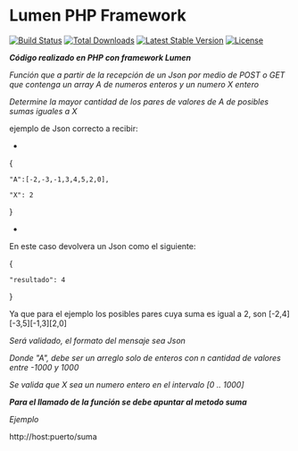 # Lumen PHP Framework

[![Build Status](https://travis-ci.org/laravel/lumen-framework.svg)](https://travis-ci.org/laravel/lumen-framework)
[![Total Downloads](https://poser.pugx.org/laravel/lumen-framework/d/total.svg)](https://packagist.org/packages/laravel/lumen-framework)
[![Latest Stable Version](https://poser.pugx.org/laravel/lumen-framework/v/stable.svg)](https://packagist.org/packages/laravel/lumen-framework)
[![License](https://poser.pugx.org/laravel/lumen-framework/license.svg)](https://packagist.org/packages/laravel/lumen-framework)

***Código realizado en PHP con framework Lumen***

*Función que a partir de la recepción de un Json por medio de POST o GET que contenga un array A de numeros enteros y un numero X entero*

*Determine la mayor cantidad de los pares de valores de A  de posibles sumas iguales a X*

ejemplo de Json correcto a recibir:

*
{

    "A":[-2,-3,-1,3,4,5,2,0],
    
    "X": 2
    
}

*
En este caso devolvera un Json como el siguiente:

{

    "resultado": 4
    
}

Ya que para el ejemplo los posibles pares cuya suma es igual a 2, son [-2,4][-3,5][-1,3][2,0]

*Será validado, el formato del mensaje sea Json*

*Donde "A", debe ser un arreglo solo de enteros con n cantidad de valores entre -1000 y 1000*

*Se valida que X sea un numero entero en el intervalo [0 .. 1000]*

***Para el llamado de la función se debe apuntar al metodo suma***

*Ejemplo*

http://host:puerto/suma
